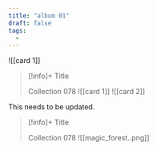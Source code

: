 ```yaml
---
title: "album 01"
draft: false
tags:
  - 
---
```


![[card 1]]

> [!info]+ Title
> 
> Collection 078
> ![[card 1]]
> ![[card 2]]

This needs to be updated.

> [!info]+ Title
> 
> Collection 078
> ![[magic_forest..png]]
